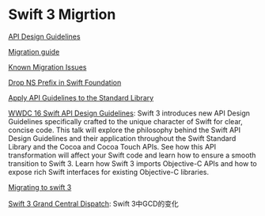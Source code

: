 # Swift 3 Migrtion

[API Design Guidelines](https://swift.org/documentation/api-design-guidelines/)

[Migration guide](https://swift.org/migration-guide/)

[Known Migration Issues](https://swift.org/migration-guide/#known-migration-issues)

[Drop NS Prefix in Swift Foundation](https://github.com/apple/swift-evolution/blob/master/proposals/0086-drop-foundation-ns.md)

[Apply API Guidelines to the Standard Library](https://github.com/apple/swift-evolution/blob/d709546002e1636a10350d14da84eb9e554c3aac/proposals/0006-apply-api-guidelines-to-the-standard-library.md)

[WWDC 16 Swift API Design Guidelines](https://developer.apple.com/videos/play/wwdc2016/403/): Swift 3 introduces new API Design Guidelines specifically crafted to the unique character of Swift for clear, concise code. This talk will explore the philosophy behind the Swift API Design Guidelines and their application throughout the Swift Standard Library and the Cocoa and Cocoa Touch APIs. See how this API transformation will affect your Swift code and learn how to ensure a smooth transition to Swift 3. Learn how Swift 3 imports Objective-C APIs and how to expose rich Swift interfaces for existing Objective-C libraries.


[Migrating to swift 3](http://www.jessesquires.com/migrating-to-swift-3/)

[Swift 3 Grand Central Dispatch](https://medium.com/swift-and-ios-writing/a-quick-look-at-gcd-and-swift-3-732bef6e1838#.bhqrecmpq): Swift 3中GCD的变化

